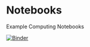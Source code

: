 # Notebooks
Example Computing Notebooks

[![Binder](https://mybinder.org/badge.svg)](https://mybinder.org/v2/gh/savage13/notebooks/master)

